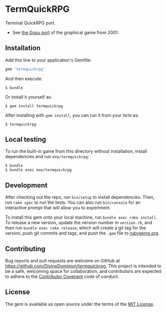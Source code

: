 # TermQuickRPG

Terminal QuickRPG port.

- See [the Gosu port](https://github.com/DivineDominion/quickrpg-clone) of the graphical game from 2001.

## Installation

Add this line to your application's Gemfile:

```ruby
gem 'termquickrpg'
```

And then execute:

    $ bundle

Or install it yourself as:

    $ gem install termquickrpg

After installing with `gem install`, you can run it from your `PATH` as:

    $ termquickrpg

## Local testing

To run the built-in game from this directory without installation, install dependencies and run `exe/termquickrpg`:

    $ bundle
    $ bundle exec exe/termquickrpg

## Development

After checking out the repo, run `bin/setup` to install dependencies. Then, run `rake spec` to run the tests. You can also run `bin/console` for an interactive prompt that will allow you to experiment. 

To install this gem onto your local machine, run `bundle exec rake install`. To release a new version, update the version number in `version.rb`, and then run `bundle exec rake release`, which will create a git tag for the version, push git commits and tags, and push the `.gem` file to [rubygems.org](https://rubygems.org).

## Contributing

Bug reports and pull requests are welcome on GitHub at https://github.com/DivineDominion/termquickrpg. This project is intended to be a safe, welcoming space for collaboration, and contributors are expected to adhere to the [Contributor Covenant](http://contributor-covenant.org) code of conduct.

## License

The gem is available as open source under the terms of the [MIT License](https://opensource.org/licenses/MIT).
